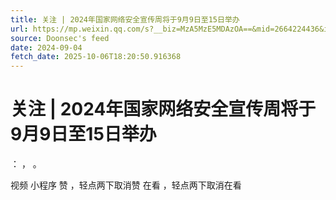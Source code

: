 ```yaml
---
title: 关注 | 2024年国家网络安全宣传周将于9月9日至15日举办
url: https://mp.weixin.qq.com/s?__biz=MzA5MzE5MDAzOA==&mid=2664224436&idx=3&sn=acb895237ae490c67d24910e6d9562f9
source: Doonsec's feed
date: 2024-09-04
fetch_date: 2025-10-06T18:20:50.916368
---
```


# 关注 | 2024年国家网络安全宣传周将于9月9日至15日举办

：
，
。

视频
小程序
赞
，轻点两下取消赞
在看
，轻点两下取消在看